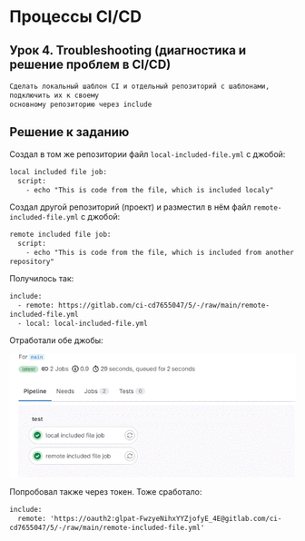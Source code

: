 # Процессы CI/CD
## Урок 4. Troubleshooting (диагностика и решение проблем в CI/CD)
    Сделать локальный шаблон CI и отдельный репозиторий с шаблонами, подключить их к своему 
    основному репозиторию через include
## Решение к заданию

Создал в том же репозитории файл `local-included-file.yml` с джобой:
```
local included file job:
  script:
    - echo "This is code from the file, which is included localy"
```

Создал другой репозиторий (проект) и разместил в нём файл `remote-included-file.yml` с джобой:
```
remote included file job:
  script:
    - echo "This is code from the file, which is included from another repository"
```

Получилось так:

```
include:
  - remote: https://gitlab.com/ci-cd7655047/5/-/raw/main/remote-included-file.yml
  - local: local-included-file.yml
```

Отработали обе джобы:

![](2.gif)

Попробовал также через токен. Тоже сработало:
```
include:
  remote: 'https://oauth2:glpat-FwzyeNihxYYZjofyE_4E@gitlab.com/ci-cd7655047/5/-/raw/main/remote-included-file.yml'
```
